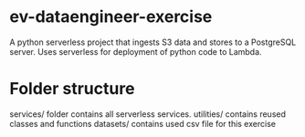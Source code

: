 # ev-dataengineer-exercise
A python serverless project that ingests S3 data and stores to a PostgreSQL server.
Uses serverless for deployment of python code to Lambda.

# Folder structure
services/ folder contains all serverless services.
utilities/ contains reused classes and functions
datasets/ contains used csv file for this exercise